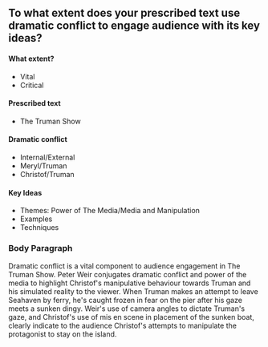 ## To what extent does your prescribed text use dramatic conflict to engage audience with its key ideas?
#### What extent?
- Vital
- Critical
#### Prescribed text
- The Truman Show
#### Dramatic conflict
- Internal/External
- Meryl/Truman
- Christof/Truman
#### Key Ideas
- Themes: Power of The Media/Media and Manipulation
- Examples
- Techniques
### Body Paragraph
Dramatic conflict is a vital component to audience engagement in The Truman Show. Peter Weir conjugates dramatic conflict and power of the media to highlight Christof's manipulative behaviour towards Truman and his simulated reality to the viewer. When Truman makes an attempt to leave Seahaven by ferry, he's caught frozen in fear on the pier after his gaze meets a sunken dingy. Weir's use of camera angles to dictate Truman's gaze, and Christof's use of mis en scene in placement of the sunken boat, clearly indicate to the audience Christof's attempts to manipulate the protagonist to stay on the island.
